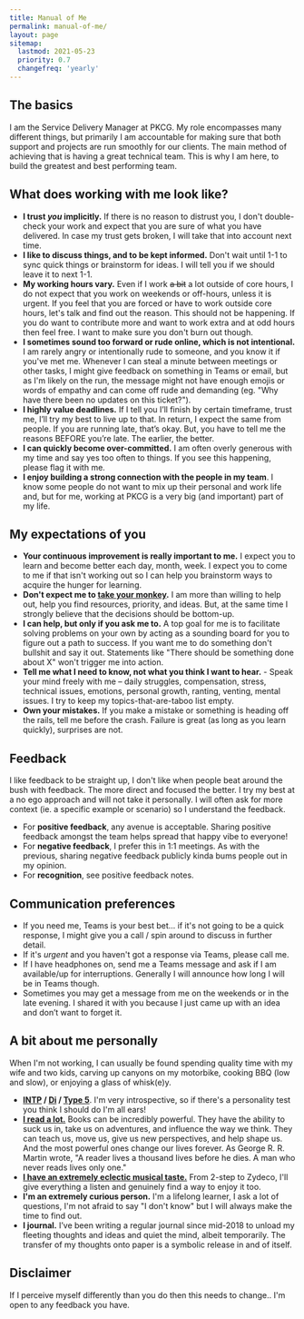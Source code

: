 ```yaml
---
title: Manual of Me
permalink: manual-of-me/
layout: page
sitemap:
  lastmod: 2021-05-23
  priority: 0.7
  changefreq: 'yearly'
---
```

## The basics

I am the Service Delivery Manager at PKCG. My role encompasses many different things, but primarily I am accountable for making sure that both support and projects are run smoothly for our clients. The main method of achieving that is having a great technical team. This is why I am here, to build the greatest and best performing team.

## What does working with me look like?

- **I trust _you_ implicitly.** If there is no reason to distrust you, I don't double-check your work and expect that you are sure of what you have delivered. In case my trust gets broken, I will take that into account next time.
- **I like to discuss things, and to be kept informed.** Don't wait until 1-1 to sync quick things or brainstorm for ideas. I will tell you if we should leave it to next 1-1.
- **My working hours vary.** Even if I work ~~a bit~~ a lot outside of core hours, I do not expect that you work on weekends or off-hours, unless it is urgent. If you feel that you are forced or have to work outside core hours, let's talk and find out the reason. This should not be happening. If you do want to contribute more and want to work extra and at odd hours then feel free. I want to make sure you don't burn out though.
- **I sometimes sound too forward or rude online, which is not intentional.** I am rarely angry or intentionally rude to someone, and you know it if you've met me. Whenever I can steal a minute between meetings or other tasks, I might give feedback on something in Teams or email, but as I'm likely on the run, the message might not have enough emojis or words of empathy and can come off rude and demanding (eg. "Why have there been no updates on this ticket?").
- **I highly value deadlines.** If I tell you I’ll finish by certain timeframe, trust me, I’ll try my best to live up to that. In return, I expect the same from people. If you are running late, that’s okay. But, you have to tell me the reasons BEFORE you’re late. The earlier, the better.
- **I can quickly become over-committed.** I am often overly generous with my time and say yes too often to things. If you see this happening, please flag it with me.
- **I enjoy building a strong connection with the people in my team**. I know some people do not want to mix up their personal and work life and, but for me, working at PKCG is a very big (and important) part of my life.

## My expectations of you

- **Your continuous improvement is really important to me.** I expect you to learn and become better each day, month, week. I expect you to come to me if that isn't working out so I can help you brainstorm ways to acquire the hunger for learning.
- **Don't expect me to [take your monkey](https://hbr.org/1999/11/management-time-whos-got-the-monkey).** I am more than willing to help out, help you find resources, priority, and ideas. But, at the same time I strongly believe that the decisions should be bottom-up.
- **I can help, but only if you ask me to.** A top goal for me is to facilitate solving problems on your own by acting as a sounding board for you to figure out a path to success. If you want me to do something don't bullshit and say it out. Statements like "There should be something done about X" won't trigger me into action.
- **Tell me what I need to know, not what you think I want to hear.** - Speak your mind freely with me – daily struggles, compensation, stress, technical issues, emotions, personal growth, ranting, venting, mental issues. I try to keep my topics-that-are-taboo list empty.
- **Own your mistakes.** If you make a mistake or something is heading off the rails, tell me before the crash. Failure is great (as long as you learn quickly), surprises are not.

## Feedback

I like feedback to be straight up, I don't like when people beat around the bush with feedback. The more direct and focused the better. I try my best at a no ego approach and will not take it personally. I will often ask for more context (ie. a specific example or scenario) so I understand the feedback.

- For **positive feedback**, any avenue is acceptable. Sharing positive feedback amongst the team helps spread that happy vibe to everyone!
- For **negative feedback**, I prefer this in 1:1 meetings. As with the previous, sharing negative feedback publicly kinda bums people out in my opinion.
- For **recognition**, see positive feedback notes.

## Communication preferences

- If you need me, Teams is your best bet... if it's not going to be a quick response, I might give you a call / spin around to discuss in further detail.
- If it's _urgent_ and you haven't got a response via Teams, please call me.
- If I have headphones on, send me a Teams message and ask if I am available/up for interruptions. Generally I will announce how long I will be in Teams though.
- Sometimes you may get a message from me on the weekends or in the late evening. I shared it with you because I just came up with an idea and don’t want to forget it.

## A bit about me personally

When I'm not working, I can usually be found spending quality time with my wife and two kids, carving up canyons on my motorbike, cooking BBQ (low and slow), or enjoying a glass of whisk(e)y.

- **[INTP](https://www.16personalities.com/intp-personality) / [Di](https://www.crystalknows.com/disc/di-personality-type) / [Type 5](https://www.enneagraminstitute.com/type-5)**. I'm very introspective, so if there's a personality test you think I should do I'm all ears!
- [**I read a lot.**](https://www.goodreads.com/user/show/84711341-timothy-neilen) Books can be incredibly powerful. They have the ability to suck us in, take us on adventures, and influence the way we think. They can teach us, move us, give us new perspectives, and help shape us. And the most powerful ones change our lives forever. As George R. R. Martin wrote, "A reader lives a thousand lives before he dies. A man who never reads lives only one."
- [**I have an extremely eclectic musical taste.**](https://www.last.fm/user/tneilen) From 2-step to Zydeco, I'll give everything a listen and genuinely find a way to enjoy it too.
- **I'm an extremely curious person.** I'm a lifelong learner, I ask a lot of questions, I'm not afraid to say "I don't know" but I will always make the time to find out.
- **I journal.** I’ve been writing a regular journal since mid-2018 to unload my fleeting thoughts and ideas and quiet the mind, albeit temporarily. The transfer of my thoughts onto paper is a symbolic release in and of itself.

## Disclaimer

If I perceive myself differently than you do then this needs to change.. I'm open to any feedback you have.
